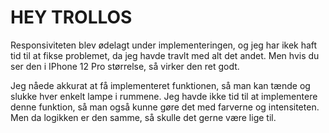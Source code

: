# HEY TROLLOS

Responsiviteten blev ødelagt under implementeringen, og jeg har ikek haft tid til at fikse problemet, da jeg havde travlt med alt det andet. Men hvis du ser den i IPhone 12 Pro størrelse, så virker den ret godt.

Jeg nåede akkurat at få implementeret funktionen, så man kan tænde og slukke hver enkelt lampe i rummene. Jeg havde ikke tid til at implementere denne funktion, så man også kunne gøre det med farverne og intensiteten. Men da logikken er den samme, så skulle det gerne være lige til.

